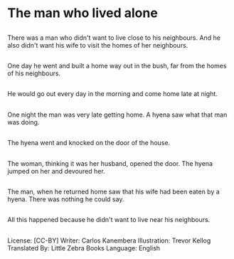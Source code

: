 # The man who lived alone

##
There was a man who
didn't want to live close
to his neighbours. And
he also didn't want his
wife to visit the homes
of her neighbours.

##
One day he went and
built a home way out in
the bush, far from the
homes of his
neighbours.

##
He would go out every
day in the morning and
come home late at
night.

##
One night the man was
very late getting home.
A hyena saw what that
man was doing.

##
The hyena went and
knocked on the door of
the house.

##
The woman, thinking it
was her husband,
opened the door. The
hyena jumped on her
and devoured her.

##
The man, when he
returned home saw that
his wife had been eaten
by a hyena. There was
nothing he could say.

##
All this happened
because he didn't want
to live near his
neighbours.

##
License: [CC-BY]
Writer: Carlos Kanembera
Illustration: Trevor Kellog
Translated By: Little Zebra Books
Language: English
